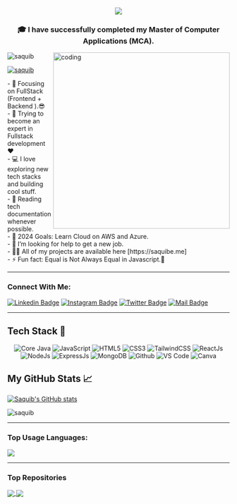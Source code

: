 <h1 align="center">
  <a href="https://git.io/typing-svg">
    <img src="https://readme-typing-svg.herokuapp.com/?lines=Hello,+There!+👋;This+is+Mohammad+Saquib....;Nice+to+meet+you!&center=true&size=22">
  </a>
</h1>
<h3 align="center">🎓 I have successfully completed my Master of Computer Applications (MCA).</h3>
<img align="right" alt="coding" width="400" src="https://res.cloudinary.com/dr5kn8993/image/upload/v1711788728/My%20Images/coder.gif">

<p align="left"> <img src="https://komarev.com/ghpvc/?username=saquibe&label=Profile%20views&color=0e75b6&style=flat" alt="saquib" /> </p>
<p align="left"> <a href="https://twitter.com/saquibera" target="blank"><img src="https://img.shields.io/twitter/follow/saquibera?logo=twitter&style=for-the-badge" alt="saquib" /></a> </p>
- 🎯 Focusing on FullStack (Frontend + Backend ).😎<br>
- 🌱 Trying to become an expert in Fullstack development ❤ <br>
- 💻 I love exploring new tech stacks and building cool stuff.<br>
- 📰 Reading tech documentation whenever possible.<br>
- 🥅 2024 Goals: Learn Cloud on AWS and Azure.<br>
- 🤝 I’m looking for help to get a new job.<br>
- 👨‍💻 All of my projects are available here [https://saquibe.me]<br>
- ⚡ Fun fact: Equal is Not Always Equal in Javascript.🤣

---
### Connect With Me:

[![Linkedin Badge](https://img.shields.io/badge/LinkedIn-0077B5?style=for-the-badge&logo=linkedin&logoColor=white)](https://linkedin.com/in/saquibe) [![Instagram Badge](https://img.shields.io/badge/Instagram-E4405F?style=for-the-badge&logo=instagram&logoColor=white)](https://instagram.com/saquibera)
[![Twitter Badge](https://img.shields.io/badge/Twitter-1DA1F2?style=for-the-badge&logo=twitter&logoColor=white)](https://twitter.com/saquibera)
[![Mail Badge](https://img.shields.io/badge/Gmail-D14836?style=for-the-badge&logo=gmail&logoColor=white)](mailto:saquibe@gmail.com)

---

## Tech Stack 🥞
<p align="center">
 <img alt="Core Java" src="https://img.shields.io/badge/java-%23e4626b.svg?style=for-the-badge&logo=java&logoColor=140200"/>
 <img alt="JavaScript" src="https://img.shields.io/badge/javascript-%23e4626b.svg?style=for-the-badge&logo=javascript&logoColor=%23F7DF1E"/>
<img alt="HTML5" src="https://img.shields.io/badge/html5-%23fca9ae.svg?style=for-the-badge&logo=html5&logoColor=140200"/>
<img alt="CSS3" src="https://img.shields.io/badge/css3-%23ffd2ce.svg?style=for-the-badge&logo=css3&logoColor=140200"/>
 <img alt="TailwindCSS" src="https://img.shields.io/badge/tailwind css-%23fca9ae.svg?style=for-the-badge&logo=tailwind-css&logoColor=140200"/>
 <img alt="ReactJs" src="https://img.shields.io/badge/react-f2ca61.svg?style=for-the-badge&logo=react&logoColor=140200"/>
<img alt="NodeJs" src="https://img.shields.io/badge/node.js-%23f2ca61.svg?style=for-the-badge&logo=node.js&logoColor=%FFFFFF"/>
 <img alt="ExpressJs" src="https://img.shields.io/badge/express.js-%23ffd2ce.svg?style=for-the-badge&logo=express&logoColor=140200"/>
 <img alt="MongoDB" src="https://img.shields.io/badge/mongodb-%23ffd2ce.svg?style=for-the-badge&logo=mongodb&logoColor=140200" />
<!-- <img alt="Python" src="https://img.shields.io/badge/python-%23fca9ae.svg?style=for-the-badge&logo=python&logoColor=140200"/> -->
<img alt="Github" src="https://img.shields.io/badge/github-%23e4626b.svg?style=for-the-badge&logo=github&logoColor=140200"/>
<img alt="VS Code" src="https://img.shields.io/badge/Visual Studio Code-f2ca61.svg?style=for-the-badge&logo=visual-studio-code&logoColor=140200"/> 
<!----  <img alt="NextJs" src="https://img.shields.io/badge/next.js-%23fca9ae.svg?style=for-the-badge&logo=next.js&logoColor=140200" /> --->
<img alt="Canva" src="https://img.shields.io/badge/Canva-f2ca61.svg?style=for-the-badge&logo=canva&logoColor=140200"/>
<!----<img alt="Figma" src="https://img.shields.io/badge/figma-%23e4626b.svg?style=for-the-badge&logo=figma&logoColor=140200" />--->
 </p>
 
## My GitHub Stats 📈
[![Saquib's GitHub stats](https://github-readme-stats.vercel.app/api?username=saquibe&theme=nightowl&show_icons=true)](https://github.com/saquibe/github-readme-stats)

<p>
  <img align="center" src="https://github-readme-streak-stats.herokuapp.com/?user=saquibe&theme=nightowl" alt="saquib" />
</p>

---
### Top Usage Languages:

<img align="center" src="https://github-readme-stats.vercel.app/api/top-langs/?username=saquibe&layout=compact&theme=yeblu&hide_border=true&&langs_count=8" />

---

### Top Repositories

<a href="https://github.com/saquibe/Developer_Portfolio">
  <img align="center" src="https://github-readme-stats.vercel.app/api/pin/?username=saquibe&repo=developer_portfolio&theme=nightowl" />
</a>
<a href="https://github.com/ErAdilrasheed/FiverrIndia">
  <img align="center" src="https://github-readme-stats.vercel.app/api/pin/?username=eradilrasheed&repo=Express-Postgres-blog&theme=nightowl" />
</a>

